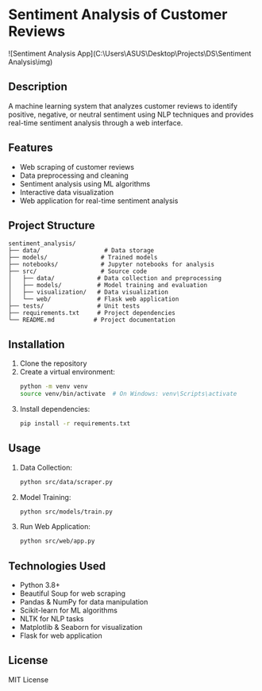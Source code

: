 # Sentiment Analysis of Customer Reviews

![Sentiment Analysis App](C:\Users\ASUS\Desktop\Projects\DS\Sentiment Analysis\img)

## Description
A machine learning system that analyzes customer reviews to identify positive, negative, or neutral sentiment using NLP techniques and provides real-time sentiment analysis through a web interface.

## Features

- Web scraping of customer reviews
- Data preprocessing and cleaning
- Sentiment analysis using ML algorithms
- Interactive data visualization
- Web application for real-time sentiment analysis

## Project Structure

```
sentiment_analysis/
├── data/                  # Data storage
├── models/               # Trained models
├── notebooks/            # Jupyter notebooks for analysis
├── src/                  # Source code
│   ├── data/            # Data collection and preprocessing
│   ├── models/          # Model training and evaluation
│   ├── visualization/   # Data visualization
│   └── web/             # Flask web application
├── tests/               # Unit tests
├── requirements.txt     # Project dependencies
└── README.md           # Project documentation
```

## Installation

1. Clone the repository
2. Create a virtual environment:
   ```bash
   python -m venv venv
   source venv/bin/activate  # On Windows: venv\Scripts\activate
   ```
3. Install dependencies:
   ```bash
   pip install -r requirements.txt
   ```

## Usage

1. Data Collection:
   ```bash
   python src/data/scraper.py
   ```

2. Model Training:
   ```bash
   python src/models/train.py
   ```

3. Run Web Application:
   ```bash
   python src/web/app.py
   ```

## Technologies Used

- Python 3.8+
- Beautiful Soup for web scraping
- Pandas & NumPy for data manipulation
- Scikit-learn for ML algorithms
- NLTK for NLP tasks
- Matplotlib & Seaborn for visualization
- Flask for web application

## License

MIT License 